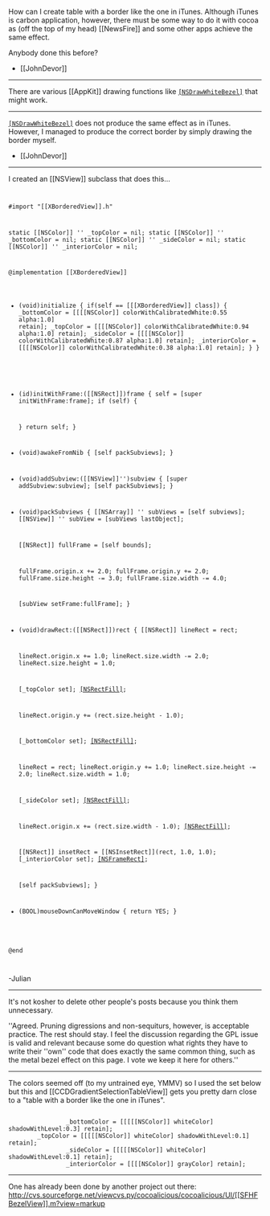 

How can I create table with a border like the one in iTunes. Although iTunes is carbon application, however, there must be some way to do it with cocoa as (off the top of my head) [[NewsFire]] and some other apps achieve the same effect. 

Anybody done this before? 

- [[JohnDevor]]

----

There are various [[AppKit]] drawing functions like <code>[[NSDrawWhiteBezel]]()</code> that might work.

----

<code>[[NSDrawWhiteBezel]]()</code> does not produce the same effect as in iTunes. However, I managed to produce the correct border by simply drawing the border myself.

- [[JohnDevor]]
----

I created an [[NSView]] subclass that does this...
<code>

#import "[[XBorderedView]].h"

static [[NSColor]] '' _topColor = nil;
static [[NSColor]] '' _bottomColor = nil;
static [[NSColor]] '' _sideColor = nil;
static [[NSColor]] '' _interiorColor = nil;

@implementation [[XBorderedView]]

+ (void)initialize {
	if(self == [[[XBorderedView]] class]) {
		_bottomColor = [[[[NSColor]] colorWithCalibratedWhite:0.55 alpha:1.0] retain];
		_topColor = [[[[NSColor]] colorWithCalibratedWhite:0.94 alpha:1.0] retain];
		_sideColor = [[[[NSColor]] colorWithCalibratedWhite:0.87 alpha:1.0] retain];
		_interiorColor = [[[[NSColor]] colorWithCalibratedWhite:0.38 alpha:1.0] retain];
	}
}

- (id)initWithFrame:([[NSRect]])frame {
    self = [super initWithFrame:frame];
    if (self) {

    }
    return self;
}

- (void)awakeFromNib {
	[self packSubviews];
}

- (void)addSubview:([[NSView]]'')subview {
	[super addSubview:subview];
	[self packSubviews];
}

- (void)packSubviews {
	[[NSArray]] '' subViews = [self subviews];
	[[NSView]] '' subView = [subViews lastObject];
	
	[[NSRect]] fullFrame = [self bounds];
	
	fullFrame.origin.x += 2.0;
	fullFrame.origin.y += 2.0;
	fullFrame.size.height -= 3.0;
	fullFrame.size.width -= 4.0;
	
	[subView setFrame:fullFrame];
}

- (void)drawRect:([[NSRect]])rect {
	[[NSRect]] lineRect = rect;
	
	lineRect.origin.x += 1.0;
	lineRect.size.width -= 2.0;
	lineRect.size.height = 1.0;
	
	[_topColor set];
	[[NSRectFill]](lineRect);
	
	lineRect.origin.y += (rect.size.height - 1.0);
	
	[_bottomColor set];
	[[NSRectFill]](lineRect);
	
	lineRect = rect;
	lineRect.origin.y += 1.0;
	lineRect.size.height -= 2.0;
	lineRect.size.width = 1.0;
	
	[_sideColor set];
	[[NSRectFill]](lineRect);
	
	lineRect.origin.x += (rect.size.width - 1.0);
	[[NSRectFill]](lineRect);
	
	[[NSRect]] insetRect = [[NSInsetRect]](rect, 1.0, 1.0);
	[_interiorColor set];
	[[NSFrameRect]](insetRect);
	
	[self packSubviews];
}

- (BOOL)mouseDownCanMoveWindow {
	return YES;
}


@end

</code>

-Julian

----

It's not kosher to delete other people's posts because you think them unnecessary.

''Agreed. Pruning digressions and non-sequiturs, however, is acceptable practice. The rest should stay. I feel the discussion regarding the GPL issue is valid and relevant because some do question what rights they have to write their ''own'' code that does exactly the same common thing, such as the metal bezel effect on this page. I vote we keep it here for others.''

----

The colors seemed off (to my untrained eye, YMMV) so I used the set below but this and [[CCDGradientSelectionTableView]] gets you pretty darn close to a "table with a border like the one in iTunes".

<code>
                _bottomColor = [[[[[NSColor]] whiteColor] shadowWithLevel:0.3] retain];
		_topColor = [[[[[NSColor]] whiteColor] shadowWithLevel:0.1] retain];
                _sideColor = [[[[[NSColor]] whiteColor] shadowWithLevel:0.1] retain];
                _interiorColor = [[[[NSColor]] grayColor] retain];
</code>

----

One has already been done by another project out there: http://cvs.sourceforge.net/viewcvs.py/cocoalicious/cocoalicious/UI/[[SFHFBezelView]].m?view=markup